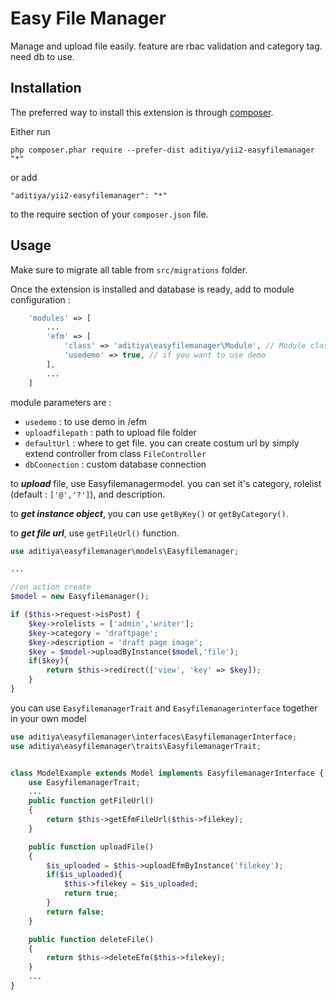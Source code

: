 Easy File Manager
=================
Manage and upload file easily. feature are rbac validation and category tag. need db to use.

Installation
------------

The preferred way to install this extension is through [composer](http://getcomposer.org/download/).

Either run

```
php composer.phar require --prefer-dist aditiya/yii2-easyfilemanager "*"
```

or add

```
"aditiya/yii2-easyfilemanager": "*"
```

to the require section of your `composer.json` file.


Usage
-----

Make sure to migrate all table from `src/migrations` folder.

Once the extension is installed and database is ready, add to module configuration :

```php
    'modules' => [
        ...
        'efm' => [
            'class' => 'aditiya\easyfilemanager\Module', // Module class
            'usedemo' => true, // if you want to use demo
        ],
        ...
    ]
```

module parameters are :

- `usedemo` : to use demo in /efm
- `uploadfilepath` : path to upload file folder
- `defaultUrl` : where to get file. you can create costum url by simply extend controller from class `FileController`
- `dbConnection` : custom database connection

to ***upload*** file, use Easyfilemanagermodel. you can set it's category, rolelist (default : ```['@','?']```), and description.

to ***get instance object***, you can use ```getByKey()``` or ```getByCategory()```.

to ***get file url***, use ```getFileUrl()``` function.

```php
use aditiya\easyfilemanager\models\Easyfilemanager;

...

//on action create
$model = new Easyfilemanager();

if ($this->request->isPost) {
    $key->rolelists = ['admin','writer'];
    $key->category = 'draftpage';
    $key->description = 'draft page image';
    $key = $model->uploadByInstance($model,'file');
    if($key){
        return $this->redirect(['view', 'key' => $key]);
    }
}
```

you can use `EasyfilemanagerTrait` and `Easyfilemanagerinterface` together in your own model
```php
use aditiya\easyfilemanager\interfaces\EasyfilemanagerInterface;
use aditiya\easyfilemanager\traits\EasyfilemanagerTrait;


class ModelExample extends Model implements EasyfilemanagerInterface {
    use EasyfilemanagerTrait;
    ...
    public function getFileUrl()
    {
        return $this->getEfmFileUrl($this->filekey);
    }

    public function uploadFile()
    {
        $is_uploaded = $this->uploadEfmByInstance('filekey');
        if($is_uploaded){
            $this->filekey = $is_uploaded;
            return true;
        }
        return false;
    }

    public function deleteFile()
    {
        return $this->deleteEfm($this->filekey);
    }
    ...
}
```